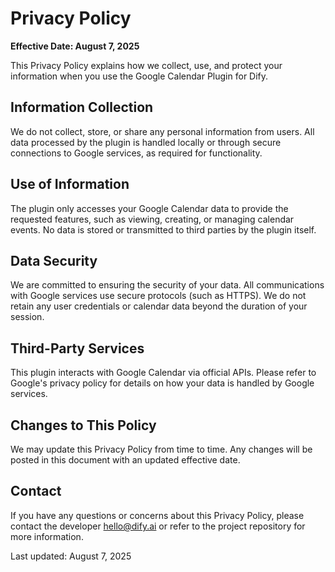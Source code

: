 # Privacy Policy

**Effective Date: August 7, 2025**

This Privacy Policy explains how we collect, use, and protect your information when you use the Google Calendar Plugin for Dify.

## Information Collection

We do not collect, store, or share any personal information from users. All data processed by the plugin is handled locally or through secure connections to Google services, as required for functionality.

## Use of Information

The plugin only accesses your Google Calendar data to provide the requested features, such as viewing, creating, or managing calendar events. No data is stored or transmitted to third parties by the plugin itself.

## Data Security

We are committed to ensuring the security of your data. All communications with Google services use secure protocols (such as HTTPS). We do not retain any user credentials or calendar data beyond the duration of your session.

## Third-Party Services

This plugin interacts with Google Calendar via official APIs. Please refer to Google's privacy policy for details on how your data is handled by Google services.

## Changes to This Policy

We may update this Privacy Policy from time to time. Any changes will be posted in this document with an updated effective date.

## Contact

If you have any questions or concerns about this Privacy Policy, please contact the developer [hello@dify.ai](mailto:hello@dify.ai) or refer to the project repository for more information.

Last updated: August 7, 2025
